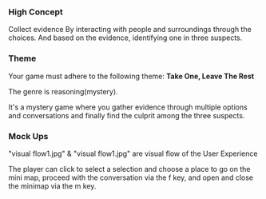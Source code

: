 ### High Concept

Collect evidence By interacting with people and surroundings through the choices.
And based on the evidence, identifying one in three suspects.

### Theme

Your game must adhere to the following theme: **Take One, Leave The Rest**

The genre is reasoning(mystery).

It's a mystery game where you gather evidence through multiple options and conversations and finally find the culprit among the three suspects.


### Mock Ups

"visual flow1.jpg" & "visual flow1.jpg" are visual flow of the User Experience

The player can click to select a selection and choose a place to go on the mini map, proceed with the conversation via the f key, and open and close the minimap via the m key.

